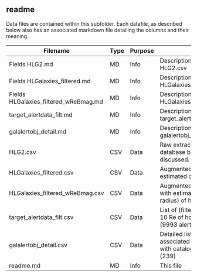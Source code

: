 ## readme
Data files are contained within this subfolder. Each datafile, as described below also has an associated markdown file detailing the columns and their meaning.

| Filename                              | Type | Purpose | Description                                                                                       |
|---------------------------------------|------|---------|---------------------------------------------------------------------------------------------------|
| Fields HLG2.md                        | MD   | Info    | Description of columns in HLG2.csv                                                                |
| Fields HLGalaxies_filtered.md         | MD   | Info    | Description of columns in HLGalaxies_filtered.csv                                                 |
| Fields HLGalaxies_filtered_wReBmag.md | MD   | Info    | Description of columns in HLGalaxies_filtered_wReBmag.csv                                         |
| target_alertdata_filt.md              | MD   | Info    | Description of columns in target_alertdata_filt.csv                                               |
| galalertobj_detail.md                 | MD   | Info    | Description of columns in galalertobj_detail.csv                                                  |
| HLG2.csv                              | CSV  | Data    | Raw extract from Hyperleda database based on filter criteria discussed.                           |
| HLGalaxies_filtered.csv               | CSV  | Data    | Augmented galaxy data, with estimated counts of hosted GCs.                                       |
| HLGalaxies_filtered_wReBmag.csv       | CSV  | Data    | Augmented galaxy and GC data, with estimated sizes (effective radius) of host galaxies.           |
| target_alertdata_filt.csv             | CSV  | Data    | List of (filtered) ZTF alerts within 10 Re of host galaxy coordinates (9993 alerts)               |
| galalertobj_detail.csv                | CSV  | Data    | Detailed list of ZTF objects associated with host galaxy alerts, with catalogue cross-correlation (239) |
| readme.md                             | MD   | Info    | This file                                                                                         |

